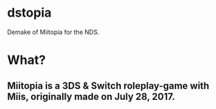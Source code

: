 # dstopia
Demake of Miitopia for the NDS.

# What?

## Miitopia is a 3DS & Switch roleplay-game with Miis, originally made on July 28, 2017.
